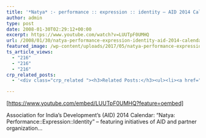```yaml
---
title: '*Natya* :- performance :: expression :: identity — AID 2014 Calendar promo'
author: admin
type: post
date: 2008-01-30T02:29:12+00:00
excerpt: https://www.youtube.com/watch?v=LUUTpF0UMHQ
url: /2008/01/30/natya-performance-expression-identity-aid-2014-calendar-promo/
featured_image: /wp-content/uploads/2017/05/natya-performance-expression-ide.jpg
ts_article_views:
  - "216"
  - "216"
  - "216"
crp_related_posts:
  - '<div class="crp_related "><h3>Related Posts:</h3><ul><li><a href="https://scdhub.org/2017/06/28/solutions-journalism-sarika-bansal-at-tedxcolumbiasipa/"    ><img src="https://scdhub.org/wp-content/uploads/2017/06/Screen-Shot-2017-06-28-at-8.38.10-AM-150x150.png" alt="Solutions Journalism: Sarika Bansal" title="Solutions Journalism: Sarika Bansal" width="150" height="150" class="crp_thumb crp_featured" /><span class="crp_title">Solutions Journalism: Sarika Bansal</span></a></li><li><a href="https://scdhub.org/2017/07/14/pump-aid-and-the-elephant-toilet/"    ><img src="https://scdhub.org/wp-content/uploads/2017/07/pump-aid-and-the-elephant-toilet-150x150.jpg" alt="Pump Aid and the Elephant Toilet" title="Pump Aid and the Elephant Toilet" width="150" height="150" class="crp_thumb crp_featured" /><span class="crp_title">Pump Aid and the Elephant Toilet</span></a></li><li><a href="https://scdhub.org/ships-log/"    ><img src="https://scdhub.org/wp-content/uploads/2017/04/announcing-sustainable-community-development-hub-150x150.jpg" alt="SCD Hub digital infrastructure" title="SCD Hub digital infrastructure" width="150" height="150" class="crp_thumb crp_featured" /><span class="crp_title">SCD Hub digital infrastructure</span></a></li><li><a href="https://scdhub.org/education/public-health/"    ><img src="https://scdhub.org/wp-content/plugins/contextual-related-posts/default.png" alt="Public Health" title="Public Health" width="150" height="150" class="crp_thumb crp_default" /><span class="crp_title">Public Health</span></a></li><li><a href="https://scdhub.org/2017/07/15/community-gardens-with-jim-embry-kentucky-life-ket/"    ><img src="https://scdhub.org/wp-content/uploads/2017/07/community-gardens-with-jim-embry-kentucky-life-ket-150x150.jpg" alt="Community Gardens with Jim Embry" title="Community Gardens with Jim Embry" width="150" height="150" class="crp_thumb crp_featured" /><span class="crp_title">Community Gardens with Jim Embry</span></a></li><li><a href="https://scdhub.org/2017/12/21/all-things-water-course-i-nutrient-removal/"    ><img src="https://scdhub.org/wp-content/uploads/2017/12/Screen-Shot-2017-12-21-at-4.52.43-PM-150x150.png" alt="All Things Water Course I, Nutrient Removal" title="All Things Water Course I, Nutrient Removal" width="150" height="150" class="crp_thumb crp_featured" /><span class="crp_title">All Things Water Course I, Nutrient Removal</span></a></li></ul><div class="crp_clear"></div></div>'

---
```

[https://www.youtube.com/embed/LUUTpF0UMHQ?feature=oembed] 

Association for India&#8217;s Development&#8217;s (AID) 2014 Calendar: &#8220;Natya: Performance::Expression::Identity&#8221; &#8211; featuring initiatives of AID and partner organization&#8230;